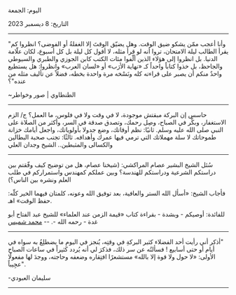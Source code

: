 اليوم: الجمعة

التاريخ: 8 ديسمبر 2023

***

"وأنا أعجب ممّن يشكو ضيق الوقت. وهل يضيّق الوقتَ إلا الغفلةُ أو الفوضى؟
انظروا كم يقرأ الطالب ليلة الامتحان، تروا أنه لو قرأ مثله، لا أقول كل ليلة بل كل أسبوع، لكان علّامة الدنيا.
بل انظروا إلى هؤلاء الذين ألّفوا مئات الكتب كابن الجوزي والطبري والسيوطي والجاحظ، بل خذوا كتاباً واحداً كـ «نهاية الأرَب» أو «لسان العرب» وانظروا: هل يستطيع واحدٌ منكم أن يصبر على قراءته كله ونَسْخه مرة واحدة بخطه، فضلاً عن تأليف مثله من عنده"؟

~الطنطاوي | صور وخواطر

---
حاسس إن البركة مبقتش موجودة، لا في وقت ولا في فلوس، ما العمل؟
ج/ الزم الاستغفار، وبكِّر في الصباح، وصِل رحمك، وتصدق صدقة في السر، وأكثر من الصلاة على النبي صلى الله عليه وسلم.
ثانيًا: نظم أوقاتك، وضع جدولا بأولوياتك، واجعل أيامك خزانة طموحاتك لا سلة مهملاتك التي ترمي فيها عمرك وأهدافه.
ثالثًا: تجنب صحبة البطالين والكسالى والمثبطين..
الشيخ وجدان العلي

---

سُئل الشيخ البشير عصام المراكشي: (شيخنا عصام، هل من توضيح كيف وفّقتم بين دراستكم الشرعية ودراستكم للهندسة؟ وبين عملكم كمهندس واستمراركم في طلب العلم ونشره بين الناس؟) 

فأجاب الشيخ: «أسأل الله الستر والعافية، بعد توفيق الله وعونه، كلمتان فيهما الخير كلّه: حفظ الوقت» اهـ. 

للفائدة: أوصيكم - وبشدة - بقراءة كتاب «قيمة الزمن عند العلماء» للشيخ عبد الفتاح أبو غدة - رحمه الله -.
-- <a href="https://t.me/yanfa3/100/2646" target="_blank">محمد شميس</a>

---

‏"أذكر أني رأيت أحد الفضلاء كثير البركةِ في وقتِه، يُنجز في اليومِ ما يضطلِعُ به سواه في أيام أو حتى أسابيع ! فسألتُه عن سر ذلك، فذكرَ لي أنه يُردد كثيراً في ساعات الصباح الأولى: «لا حول ولا قوة إلا بالله»
‏مستشعرًا افتِقاره وضعفه وحاجته، ووجدَ لها مفعولًا عجِيباً".

-‏ سليمان العبودي

---
